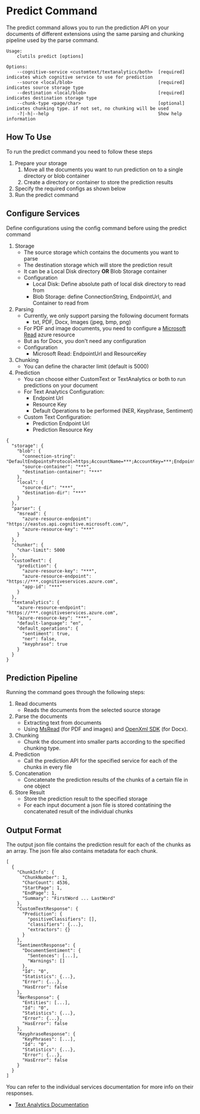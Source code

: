 # Predict Command

The predict command allows you to run the prediction API on your documents of different extensions using the same parsing and chunking pipeline used by the parse command.

    Usage: 
        clutils predict [options]

    Options:
        --cognitive-service <customtext/textanalytics/both>  [required] indicates which cognitive service to use for prediction
        --source <local/blob>                                [required] indicates source storage type
        --destination <local/blob>                           [required] indicates destination storage type
        --chunk-type <page/char>                             [optional] indicates chunking type. if not set, no chunking will be used
        -?|-h|--help                                         Show help information

## How To Use

To run the predict command you need to follow these steps

1. Prepare your storage
    1. Move all the documents you want to run prediction on to a single directory or blob container
    1. Create a directory or container to store the prediction results
1. Specify the required configs as shown below
1. Run the predict command


## Configure Services
Define configurations using the config command before using the predict command
1. Storage
    - The source storage which contains the documents you want to parse
    - The destination storage which will store the prediction result
    - It can be a Local Disk directory **OR** Blob Storage container
    - Configuration
        - Local Disk: Define absolute path of local disk directory to read from
        - Blob Storage: define ConnectionString, EndpointUrl, and Container to read from
2. Parsing
    - Currently, we only support parsing the following document formats
        - txt, PDF, Docx, Images (jpeg, bmp, png)
    - For PDF and image documents, you need to configure a [Microsoft Read](https://docs.microsoft.com/en-us/azure/cognitive-services/computer-vision/concept-recognizing-text) azure resource
    - But as for Docx, you don't need any configuration
    - Configuration
        - Microsoft Read: EndpointUrl and ResourceKey
3. Chunking
    - You can define the character limit (default is 5000)
4. Prediction
    - You can choose either CustomText or TextAnalytics or both to run predictions on your document
    - For Text Analytics Configuration:
        - Endpoint Url
        - Resource Key
        - Default Operations to be performed (NER, Keyphrase, Sentiment)
    - Custom Text Configuration:
        - Prediction Endpoint Url
        - Prediction Resource Key

```
{
  "storage": {
    "blob": {
      "connection-string": "DefaultEndpointsProtocol=https;AccountName=***;AccountKey=***;EndpointSuffix=core.windows.net",
      "source-container": "***",
      "destination-container": "***"
    },
    "local": {
      "source-dir": "***",
      "destination-dir": "***"
    }
  },
  "parser": {
    "msread": {
      "azure-resource-endpoint": "https://eastus.api.cognitive.microsoft.com/",
      "azure-resource-key": "***"
    }
  },
  "chunker": {
    "char-limit": 5000
  },
  "customText": {
    "prediction": {
      "azure-resource-key": "***",
      "azure-resource-endpoint": "https://***.cognitiveservices.azure.com",
      "app-id": "***"
    }
  },
  "textanalytics": {
    "azure-resource-endpoint": "https://***.cognitiveservices.azure.com",
    "azure-resource-key": "***",
    "default-language": "en",
    "default_operations": {
      "sentiment": true,
      "ner": false,
      "keyphrase": true
    }
  }
}
```
## Prediction Pipeline
Running the command goes through the following steps:
1. Read documents
    - Reads the documents from the selected source storage
1. Parse the documents
    - Extracting text from documents
    - Using [MsRead](https://docs.microsoft.com/en-us/azure/cognitive-services/computer-vision/concept-recognizing-text) (for PDF and images) and [OpenXml SDK](https://www.nuget.org/packages/Open-XML-SDK/) (for Docx).
1. Chunking
    - Chunk the document into smaller parts according to the specified chunking type.
1. Prediction
    - Call the prediction API for the specified service for each of the chunks in every file
1. Concatenation 
    - Concatenate the prediction results of the chunks of a certain file in one object
1. Store Result
    - Store the prediction result to the specified storage
    - For each input document a json file is stored contatining the concatenated result of the individual chunks


## Output Format

The output json file contains the prediction result for each of the chunks as an array. The json file also contains metadata for each chunk.

```
[
  {
    "ChunkInfo": {
      "ChunkNumber": 1,
      "CharCount": 4536,
      "StartPage": 1,
      "EndPage": 1,
      "Summary": "FirstWord ... LastWord"
    },
    "CustomTextResponse": {
      "Prediction": {
        "positiveClassifiers": [],
        "classifiers": {...},
        "extractors": {}
      }
    },
    "SentimentResponse": {
      "DocumentSentiment": {
        "Sentences": [...],
        "Warnings": []
      },
      "Id": "0",
      "Statistics": {...},
      "Error": {...},
      "HasError": false
    },
    "NerResponse": {
      "Entities": [...],
      "Id": "0",
      "Statistics": {...},
      "Error": {...},
      "HasError": false
    },
    "KeyphraseResponse": {
      "KeyPhrases": [...],
      "Id": "0",
      "Statistics": {...},
      "Error": {...},
      "HasError": false
    }
  }
]
```

You can refer to the individual services documentation for more info on their responses.
- [Text Analytics Documentation](https://docs.microsoft.com/en-us/azure/cognitive-services/text-analytics/)